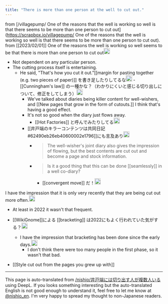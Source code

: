 ```yaml
---
title: "There is more than one person at the well to cut out."
---
```


from [/villagepump/ One of the reasons that the well is working so well is that there seems to be more than one person to cut out](https://scrapbox.io/villagepump/ One of the reasons that the well is working so well is that there seems to be more than one person to cut out).
from [[2023/02/01]]
One of the reasons the well is working so well seems to be that there is more than one person to cut out<img src='https://scrapbox.io/api/pages/villagepump/inajob/icon' alt='/villagepump/inajob.icon' height="19.5"/>
- Not dependent on any particular person.
- The cutting process itself is entertaining.
    - He said, "That's how you cut it out."[[margin for pasting together (e.g. two pieces of paper)]] を書き足したりしてるな<img src='https://scrapbox.io/api/pages/villagepump/nishio/icon' alt='/villagepump/nishio.icon' height="19.5"/>
            - [[Cunningham's law]] の一種かな？（わかりにくいと感じる切り出しについて、修正をしてしまう）<img src='https://scrapbox.io/api/pages/villagepump/inajob/icon' alt='/villagepump/inajob.icon' height="19.5"/>
        - We've talked about diaries being killer content for well-wishers, and [[New pages that grow in the form of cutouts.]] I think that's having a good effect.
        - It's not so good when the diary just flows away.
            - [[Hot Factories]] と呼んでみたりしてる<img src='https://scrapbox.io/api/pages/villagepump/inajob/icon' alt='/villagepump/inajob.icon' height="19.5"/>
        - [[井戸端のキラーコンテンツは共同日記#62490eb26eb40600002e1796]]にも言及あり<img src='https://scrapbox.io/api/pages/villagepump/inajob/icon' alt='/villagepump/inajob.icon' height="19.5"/>
            - > The well-wisher's joint diary also gives the impression of flowing, but the best contents are cut out and become a page and stock information.
            - >  Is it a good thing that this can be done [[seamlessly]] in a well co-diary?
                - [[convergent move]] だ！<img src='https://scrapbox.io/api/pages/villagepump/nishio/icon' alt='/villagepump/nishio.icon' height="19.5"/>

I have the impression that it is only very recently that they are being cut out more often.<img src='https://scrapbox.io/api/pages/villagepump/takker/icon' alt='/villagepump/takker.icon' height="19.5"/>
- At least in 2022 it wasn't that frequent.
- [[WikiGnome]]による [[bracketing]] は2022にもよく行われていた気がする？<img src='https://scrapbox.io/api/pages/villagepump/inajob/icon' alt='/villagepump/inajob.icon' height="19.5"/>
    - I have the impression that bracketing has been done since the early days.<img src='https://scrapbox.io/api/pages/villagepump/takker/icon' alt='/villagepump/takker.icon' height="19.5"/>
        - I don't think there were too many people in the first phase, so it wasn't that bad.

- [[Style cut out from the pages you grew up with]]

---
This page is auto-translated from [/nishio/井戸端には切り出す人が複数人いる](https://scrapbox.io/nishio/井戸端には切り出す人が複数人いる) using DeepL. If you looks something interesting but the auto-translated English is not good enough to understand it, feel free to let me know at [@nishio_en](https://twitter.com/nishio_en). I'm very happy to spread my thought to non-Japanese readers.